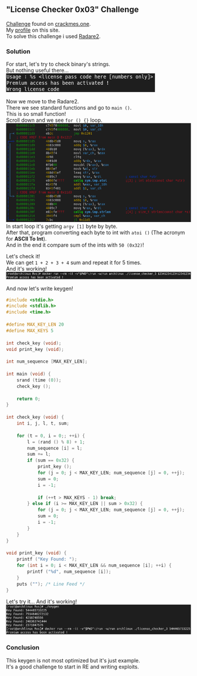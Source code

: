 ## "License Checker 0x03" Challenge
[Challenge](https://crackmes.one/crackme/62072dd633c5d46c8bcbfd9b) found on [crackmes.one](https://crackmes.one).  
My [profile](https://crackmes.one/user/_Magenta_) on this site.  
To solve this challenge i used [Radare2](https://github.com/radareorg/radare2).

### Solution
For start, let's try to check binary's strings.  
But nothing useful there...  
![](screenshots/strings.png)  
  
Now we move to the Radare2.  
There we see standard functions and go to `main ()`.  
This is so small function!  
Scroll down and we see `for () {}` loop.  
![](screenshots/keycheck.png)  
In start loop it's getting `argv [1]` byte by byte.  
After that, program converting each byte to int with `atoi ()` (The acronym for **ASCII To Int**).  
And in the end it compare sum of the ints with `50 (0x32)`!  
  
Let's check it!  
We can get `1 + 2 + 3 + 4` sum and repeat it for 5 times.  
And it's working!  
![](screenshots/bypasscheck.png)  
  
And now let's write keygen!
```c
#include <stdio.h>
#include <stdlib.h>
#include <time.h>

#define MAX_KEY_LEN 20
#define MAX_KEYS 5

int check_key (void);
void print_key (void);

int num_sequence [MAX_KEY_LEN];

int main (void) {
    srand (time (0));
    check_key ();

    return 0;
}

int check_key (void) {
    int i, j, l, t, sum;

    for (t = 0, i = 0;; ++i) {
        l = (rand () % 8) + 1;
        num_sequence [i] = l;
        sum += l;
        if (sum == 0x32) {
            print_key ();
            for (j = 0; j < MAX_KEY_LEN; num_sequence [j] = 0, ++j);
            sum = 0;
            i = -1;

            if (++t > MAX_KEYS - 1) break;
        } else if (i >= MAX_KEY_LEN || sum > 0x32) {
            for (j = 0; j < MAX_KEY_LEN; num_sequence [j] = 0, ++j);
            sum = 0;
            i = -1;
        }
    }
}

void print_key (void) {
    printf ("Key Found: ");
    for (int i = 0; i < MAX_KEY_LEN && num_sequence [i]; ++i) {
        printf ("%d", num_sequence [i]);
    }
    puts (""); /* Line Feed */
}
```  
  
Let's try it... And it's working!  
![](screenshots/keygen.png)

### Conclusion
This keygen is not most optimized but it's just example.  
It's a good challenge to start in RE and writing exploits.
